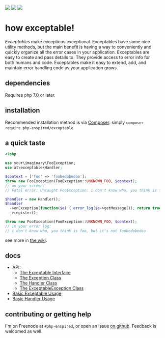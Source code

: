 ![](https://img.shields.io/github/release/php-enspired/exceptable.svg)  ![](https://img.shields.io/badge/PHP-7.0-blue.svg?colorB=8892BF)  ![](https://img.shields.io/badge/license-GPL_3.0_only-blue.svg)

how exceptable!
===============

_Exceptables_ make exceptions exceptional.  Exceptables have some nice utility methods, but the main benefit is having a way to conveniently and quickly organize all the error cases in your application.  Exceptables are easy to create and pass details to.  They provide access to error info for both humans and code.  Exceptables make it easy to extend, add, and maintain error handling code as your application grows.

dependencies
------------

Requires php 7.0 or later.

installation
------------

Recommended installation method is via [Composer](https://getcomposer.org/): simply `composer require php-enspired/exceptable`.

a quick taste
-------------
```php
<?php

use your\imaginary\FooException;
use at\exceptable\Handler;

$context = ['foo' => 'foobedobedoo'];
throw new FooException(FooException::UNKNOWN_FOO, $context);
// on your screen:
// Fatal error: Uncaught FooException: i don't know who, you think is foo, but it's not foobedobedoo in ...

$handler = new Handler();
$handler
  ->onException(function($e) { error_log($e->getMessage()); return true; })
  ->register();

throw new FooException(FooException::UNKNOWN_FOO, $context);
// in your error log:
// i don't know who, you think is foo, but it's not foobedobedoo
```

see more in [the wiki](https://github.com/php-enspired/exceptable/wiki).

docs
----

- API:
  - [The Exceptable Interface](https://github.com/php-enspired/exceptable/wiki/API:-The-Exceptable-Interface)
  - [The Exception Class](https://github.com/php-enspired/exceptable/wiki/API:-The-Exception-Class)
  - [The Handler Class](https://github.com/php-enspired/exceptable/wiki/API:-The-Handler-Class)
  - [The ExceptableException Class](https://github.com/php-enspired/exceptable/wiki/API:-The-ExceptableException-Class)
- [Basic Exceptable Usage](https://github.com/php-enspired/exceptable/wiki/Usage:-Exceptables)
- [Basic Handler Usage](https://github.com/php-enspired/exceptable/wiki/Usage:-Handlers)

contributing or getting help
----------------------------

I'm on Freenode at `#php-enspired`, or open an issue [on github](https://github.com/php-enspired/exceptable/issues).  Feedback is welcomed as well.
